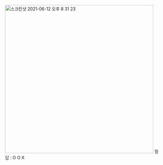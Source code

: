 <img width="487" alt="스크린샷 2021-06-12 오후 8 31 23" src="https://user-images.githubusercontent.com/84062336/121774502-a4daeb00-cbbd-11eb-98de-de065dfe5789.png">
정답 : O O X

